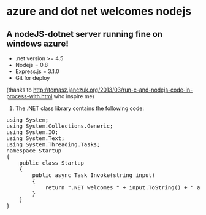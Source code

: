 # azure and dot net welcomes nodejs

## A nodeJS-dotnet server running fine on windows azure!

* .net version >= 4.5
* Nodejs = 0.8
* Express.js = 3.1.0
* Git for deploy

(thanks to http://tomasz.janczuk.org/2013/03/run-c-and-nodejs-code-in-process-with.html who inspire me)

1. The .NET class library contains the following code:
<pre>
using System;
using System.Collections.Generic;
using System.IO;
using System.Text;
using System.Threading.Tasks;
namespace Startup
{
    public class Startup
    {
        public async Task<object> Invoke(string input)
        {
            return ".NET welcomes " + input.ToString() + " at "+DateTime.Now;
        }
    }
}
<pre>